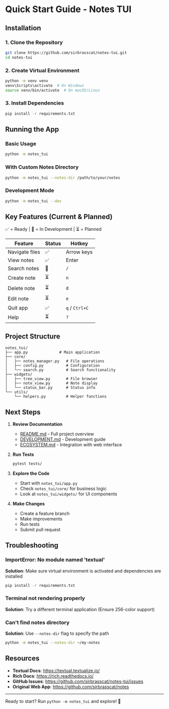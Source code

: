 # Quick Start Guide - Notes TUI

## Installation

### 1. Clone the Repository
```bash
git clone https://github.com/sirbrasscat/notes-tui.git
cd notes-tui
```

### 2. Create Virtual Environment
```bash
python -m venv venv
venv\Scripts\activate  # On Windows
source venv/bin/activate  # On macOS/Linux
```

### 3. Install Dependencies
```bash
pip install -r requirements.txt
```

## Running the App

### Basic Usage
```bash
python -m notes_tui
```

### With Custom Notes Directory
```bash
python -m notes_tui --notes-dir /path/to/your/notes
```

### Development Mode
```bash
python -m notes_tui --dev
```

## Key Features (Current & Planned)

✅ = Ready | 🔄 = In Development | ⏳ = Planned

| Feature | Status | Hotkey |
|---------|--------|--------|
| Navigate files | ✅ | Arrow keys |
| View notes | ✅ | Enter |
| Search notes | 🔄 | `/` |
| Create note | ⏳ | `n` |
| Delete note | ⏳ | `d` |
| Edit note | ⏳ | `e` |
| Quit app | ✅ | `q` / `Ctrl+C` |
| Help | ⏳ | `?` |

## Project Structure

```
notes_tui/
├── app.py              # Main application
├── core/
│   ├── notes_manager.py   # File operations
│   ├── config.py          # Configuration
│   └── search.py          # Search functionality
├── widgets/
│   ├── tree_view.py       # File browser
│   ├── note_view.py       # Note display
│   └── status_bar.py      # Status info
└── utils/
    └── helpers.py         # Helper functions
```

## Next Steps

1. **Review Documentation**
   - [README.md](README.md) - Full project overview
   - [DEVELOPMENT.md](DEVELOPMENT.md) - Development guide
   - [ECOSYSTEM.md](ECOSYSTEM.md) - Integration with web interface

2. **Run Tests**
   ```bash
   pytest tests/
   ```

3. **Explore the Code**
   - Start with `notes_tui/app.py`
   - Check `notes_tui/core/` for business logic
   - Look at `notes_tui/widgets/` for UI components

4. **Make Changes**
   - Create a feature branch
   - Make improvements
   - Run tests
   - Submit pull request

## Troubleshooting

### ImportError: No module named 'textual'
**Solution**: Make sure virtual environment is activated and dependencies are installed
```bash
pip install -r requirements.txt
```

### Terminal not rendering properly
**Solution**: Try a different terminal application (Ensure 256-color support)

### Can't find notes directory
**Solution**: Use `--notes-dir` flag to specify the path
```bash
python -m notes_tui --notes-dir ~/my-notes
```

## Resources

- **Textual Docs**: https://textual.textualize.io/
- **Rich Docs**: https://rich.readthedocs.io/
- **GitHub Issues**: https://github.com/sirbrasscat/notes-tui/issues
- **Original Web App**: https://github.com/sirbrasscat/notes

---

Ready to start? Run `python -m notes_tui` and explore! 🚀

